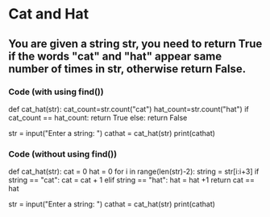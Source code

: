 # Cat and Hat

## You are given a string str, you need to return True if  the words "cat" and "hat" appear same number of times in str, otherwise return False.

### Code (with using find())
  def cat_hat(str):
    cat_count=str.count("cat")
    hat_count=str.count("hat")
    if cat_count == hat_count:
      return True
    else:
      return False

  str = input("Enter a string: ")
  cathat = cat_hat(str)
  print(cathat)

### Code (without using find())
  def cat_hat(str):
    cat = 0
    hat = 0
    for i in range(len(str)-2):
      string = str[i:i+3]
      if string == "cat":
          cat = cat + 1
      elif string == "hat":
          hat = hat +1
    return cat == hat

  str = input("Enter a string: ")
  cathat = cat_hat(str)
  print(cathat)
